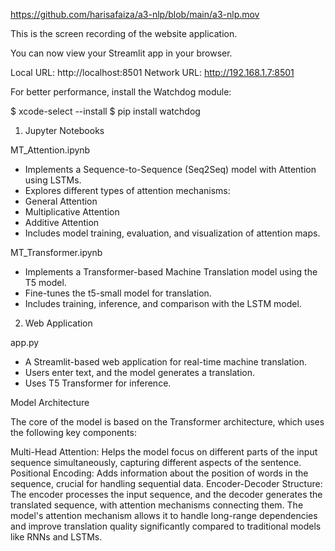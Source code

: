 https://github.com/harisafaiza/a3-nlp/blob/main/a3-nlp.mov

This is the screen recording of the website application.




You can now view your Streamlit app in your browser.

  Local URL: http://localhost:8501
  Network URL: http://192.168.1.7:8501

  For better performance, install the Watchdog module:

  $ xcode-select --install
  $ pip install watchdog



1. Jupyter Notebooks

MT_Attention.ipynb
*  Implements a Sequence-to-Sequence (Seq2Seq) model with Attention using LSTMs.
*  Explores different types of attention mechanisms:
*  General Attention
*  Multiplicative Attention
*  Additive Attention
*  Includes model training, evaluation, and visualization of attention maps.


MT_Transformer.ipynb
*  Implements a Transformer-based Machine Translation model using the T5 model.
*  Fine-tunes the t5-small model for translation.
*  Includes training, inference, and comparison with the LSTM model.

2. Web Application

app.py
* A Streamlit-based web application for real-time machine translation.
* Users enter text, and the model generates a translation.
* Uses T5 Transformer for inference.

Model Architecture

The core of the model is based on the Transformer architecture, which uses the following key components:

Multi-Head Attention: Helps the model focus on different parts of the input sequence simultaneously, capturing different aspects of the sentence.
Positional Encoding: Adds information about the position of words in the sequence, crucial for handling sequential data.
Encoder-Decoder Structure: The encoder processes the input sequence, and the decoder generates the translated sequence, with attention mechanisms connecting them.
The model's attention mechanism allows it to handle long-range dependencies and improve translation quality significantly compared to traditional models like RNNs and LSTMs.
